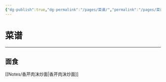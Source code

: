 ```yaml
---
{"dg-publish":true,"dg-permalink":"/pages/菜谱/","permalink":"/pages/菜谱/","dgHomeLink":true,"dgPassFrontmatter":false}
---
```


# 菜谱
***
## 面食
[[Notes/香芹肉沫炒面|香芹肉沫炒面]]